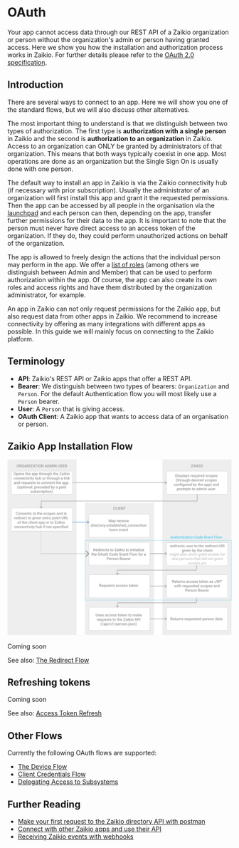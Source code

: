 # OAuth

Your app cannot access data through our REST API of a Zaikio organization or person without the organization's admin or person having granted access. Here we show you how the installation and authorization process works in Zaikio. For further details please refer to the [OAuth 2.0 specification](https://tools.ietf.org/html/rfc6749).

## Introduction

There are several ways to connect to an app. Here we will show you one of the standard flows, but we will also discuss other alternatives.

The most important thing to understand is that we distinguish between two types of authorization. The first type is **authorization with a single person** in Zaikio and the second is **authorization to an organization** in Zaikio. Access to an organization can ONLY be granted by administrators of that organization. This means that both ways typically coexist in one app. Most operations are done as an organization but the Single Sign On is usually done with one person.

The default way to install an app in Zaikio is via the Zaikio connectivity hub (if necessary with prior subscription). Usually the administrator of an organization will first install this app and grant it the requested permissions. Then the app can be accessed by all people in the organisation via the [launchpad](/guide/launchpad/) and each person can then, depending on the app, transfer further permissions for their data to the app. It is important to note that the person must never have direct access to an access token of the organization. If they do, they could perform unauthorized actions on behalf of the organization.

The app is allowed to freely design the actions that the individual person may perform in the app. We offer a [list of roles](/api/directory/#/Roles/get_roles) (among others we distinguish between Admin and Member) that can be used to perform authorization within the app. Of course, the app can also create its own roles and access rights and have them distributed by the organization administrator, for example.

An app in Zaikio can not only request permissions for the Zaikio app, but also request data from other apps in Zaikio. We recommend to increase connectivity by offering as many integrations with different apps as possible. In this guide we will mainly focus on connecting to the Zaikio platform.


## Terminology

- **API**: Zaikio's REST API or Zaikio apps that offer a REST API.
- **Bearer**: We distinguish between two types of bearers: `Organization` and `Person`. For the default Authentication flow you will most likely use a `Person` bearer.
- **User**: A `Person` that is giving access.
- **OAuth Client**: A Zaikio app that wants to access data of an organisation or person.

## Zaikio App Installation Flow

![Default Zaikio Organization Flow](./zaikio_organization_authorization_flow.png)

Coming soon

See also: [The Redirect Flow](./redirect-flow.html)

## Refreshing tokens

Coming soon

See also: [Access Token Refresh](./access-token-refresh.html)

## Other Flows

Currently the following OAuth flows are supported:

- [The Device Flow](./device-flow.html)
- [Client Credentials Flow](./client-credentials.html)
- [Delegating Access to Subsystems](./delegate-access.html)

## Further Reading

- [Make your first request to the Zaikio directory API with postman](#coming-soon)
- [Connect with other Zaikio apps and use their API](#coming-soon)
- [Receiving Zaikio events with webhooks](#coming-soon)
